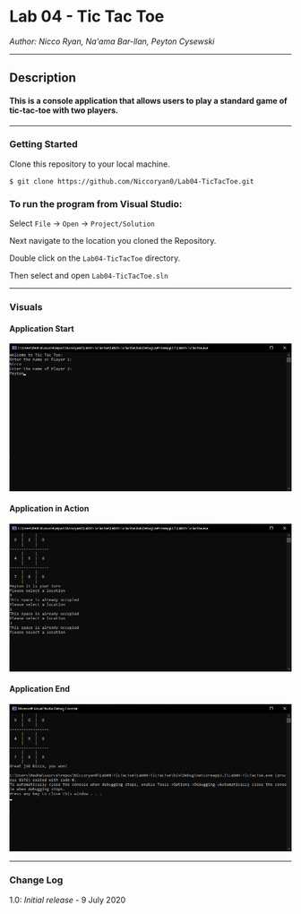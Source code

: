 # Lab 04 - Tic Tac Toe

*Author: Nicco Ryan, Na'ama Bar-llan, Peyton Cysewski*

----

## Description
#### This is a console application that allows users to play a standard game of tic-tac-toe with two players.
---

### Getting Started
Clone this repository to your local machine.

```
$ git clone https://github.com/Niccoryan0/Lab04-TicTacToe.git
```

### To run the program from Visual Studio:
Select ```File``` -> ```Open``` -> ```Project/Solution```

Next navigate to the location you cloned the Repository.

Double click on the ```Lab04-TicTacToe``` directory.

Then select and open ```Lab04-TicTacToe.sln```

---


### Visuals
#### Application Start
![Start](assets/Lab04-TicTacToeStart.png)
#### Application in Action
![In action](assets/Lab04-InProgress.png)
#### Application End
![End](assets/Lab04-End.png)


---

### Change Log
1.0: *Initial release* - 9 July 2020
